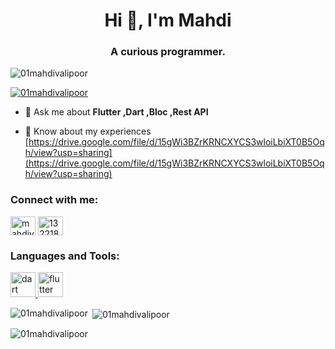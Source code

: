 <h1 align="center">Hi 👋, I'm Mahdi</h1>
<h3 align="center">A curious programmer.</h3>

<p align="left"> <img src="https://komarev.com/ghpvc/?username=01mahdivalipoor&label=Profile%20views&color=0e75b6&style=flat" alt="01mahdivalipoor" /> </p>

<p align="left"> <a href="https://github.com/ryo-ma/github-profile-trophy"><img src="https://github-profile-trophy.vercel.app/?username=01mahdivalipoor" alt="01mahdivalipoor" /></a> </p>

- 💬 Ask me about **Flutter ,Dart ,Bloc ,Rest API**

- 📄 Know about my experiences [https://drive.google.com/file/d/15gWi3BZrKRNCXYCS3wloiLbiXT0B5Oqh/view?usp=sharing](https://drive.google.com/file/d/15gWi3BZrKRNCXYCS3wloiLbiXT0B5Oqh/view?usp=sharing)

<h3 align="left">Connect with me:</h3>
<p align="left">
<a href="https://linkedin.com/in/mahdivalipoor" target="blank"><img align="center" src="https://raw.githubusercontent.com/rahuldkjain/github-profile-readme-generator/master/src/images/icons/Social/linked-in-alt.svg" alt="mahdivalipoor" height="30" width="40" /></a>
<a href="https://stackoverflow.com/users/13221882" target="blank"><img align="center" src="https://raw.githubusercontent.com/rahuldkjain/github-profile-readme-generator/master/src/images/icons/Social/stack-overflow.svg" alt="13221882" height="30" width="40" /></a>
</p>

<h3 align="left">Languages and Tools:</h3>
<p align="left"> <a href="https://dart.dev" target="_blank" rel="noreferrer"> <img src="https://www.vectorlogo.zone/logos/dartlang/dartlang-icon.svg" alt="dart" width="40" height="40"/> </a> <a href="https://flutter.dev" target="_blank" rel="noreferrer"> <img src="https://www.vectorlogo.zone/logos/flutterio/flutterio-icon.svg" alt="flutter" width="40" height="40"/> </a> </p>

<p><img align="left" src="https://github-readme-stats.vercel.app/api/top-langs?username=01mahdivalipoor&show_icons=true&locale=en&layout=compact" alt="01mahdivalipoor" /></p>

<p>&nbsp;<img align="center" src="https://github-readme-stats.vercel.app/api?username=01mahdivalipoor&show_icons=true&locale=en" alt="01mahdivalipoor" /></p>

<p><img align="center" src="https://github-readme-streak-stats.herokuapp.com/?user=01mahdivalipoor&" alt="01mahdivalipoor" /></p>
